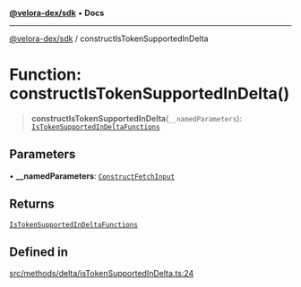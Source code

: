 [**@velora-dex/sdk**](../README.md) • **Docs**

***

[@velora-dex/sdk](../globals.md) / constructIsTokenSupportedInDelta

# Function: constructIsTokenSupportedInDelta()

> **constructIsTokenSupportedInDelta**(`__namedParameters`): [`IsTokenSupportedInDeltaFunctions`](../type-aliases/IsTokenSupportedInDeltaFunctions.md)

## Parameters

• **\_\_namedParameters**: [`ConstructFetchInput`](../interfaces/ConstructFetchInput.md)

## Returns

[`IsTokenSupportedInDeltaFunctions`](../type-aliases/IsTokenSupportedInDeltaFunctions.md)

## Defined in

[src/methods/delta/isTokenSupportedInDelta.ts:24](https://github.com/paraswap/paraswap-sdk/blob/master/src/methods/delta/isTokenSupportedInDelta.ts#L24)
